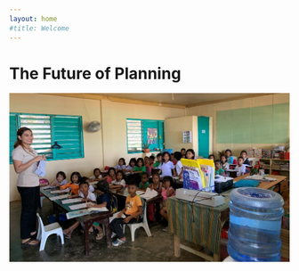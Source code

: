 ```yaml
---
layout: home
#title: Welcome
---
```


# The Future of Planning
<img src="/assets/img/bg-home.jpg">


